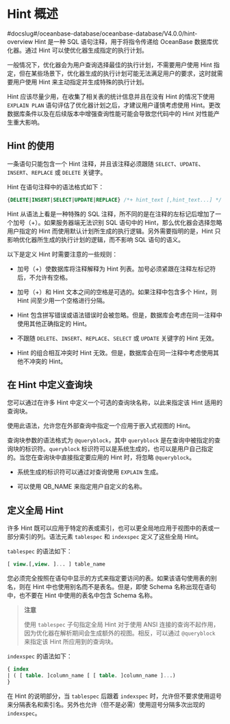 Hint 概述 
============================
#docslug#/oceanbase-database/oceanbase-database/V4.0.0/hint-overview
Hint 是一种 SQL 语句注释，用于将指令传递给 OceanBase 数据库优化器。通过 Hint 可以使优化器生成指定的执行计划。

一般情况下，优化器会为用户查询选择最佳的执行计划，不需要用户使用 Hint 指定，但在某些场景下，优化器生成的执行计划可能无法满足用户的要求，这时就需要用户使用 Hint 来主动指定并生成特殊的执行计划。

Hint 应该尽量少用，在收集了相关表的统计信息并且在没有 Hint 的情况下使用 `EXPLAIN PLAN` 语句评估了优化器计划之后，才建议用户谨慎考虑使用 Hint。更改数据库条件以及在后续版本中增强查询性能可能会导致您代码中的 Hint 对性能产生重大影响。

Hint 的使用 
--------------------

一条语句只能包含一个 Hint 注释，并且该注释必须跟随 `SELECT`、`UPDATE`、`INSERT`、`REPLACE` 或 `DELETE` 关键字。

Hint 在语句注释中的语法格式如下：

```sql
{DELETE|INSERT|SELECT|UPDATE|REPLACE} /*+ hint_text [,hint_text...] */
```



Hint 从语法上看是一种特殊的 SQL 注释，所不同的是在注释的左标记后增加了一个加号（+）。如果服务器端无法识别 SQL 语句中的 Hint，那么优化器会选择忽略用户指定的 Hint 而使用默认计划所生成的执行逻辑。另外需要指明的是，Hint 只影响优化器所生成的执行计划的逻辑，而不影响 SQL 语句的语义。

以下是定义 Hint 时需要注意的一些规则：

* 加号（+）使数据库将注释解释为 Hint 列表。加号必须紧跟在注释左标记符后，不允许有空格。

  

* 加号（+）和 Hint 文本之间的空格是可选的。如果注释中包含多个 Hint，则 Hint 间至少用一个空格进行分隔。

  

* Hint 包含拼写错误或语法错误时会被忽略。但是，数据库会考虑在同一注释中使用其他正确指定的 Hint。

  

* 不跟随 `DELETE`、`INSERT`、`REPLACE`、`SELECT` 或 `UPDATE` 关键字的 Hint 无效。

  

* Hint 的组合相互冲突时 Hint 无效。但是，数据库会在同一注释中考虑使用其他不冲突的 Hint。

  




在 Hint 中定义查询块 
-------------------------

您可以通过在许多 Hint 中定义一个可选的查询块名称，以此来指定该 Hint 适用的查询块。

使用此语法，允许您在外部查询中指定一个应用于嵌入式视图的 Hint。

查询块参数的语法格式为 `@queryblock`，其中 `queryblock` 是在查询中被指定的查询块的标识符。`queryblock` 标识符可以是系统生成的，也可以是用户自己指定的。当您在查询块中直接指定要应用的 Hint 时，将忽略 `@queryblock`。

* 系统生成的标识符可以通过对查询使用 `EXPLAIN` 生成。

  

* 可以使用 QB_NAME 来指定用户自定义的名称。

  




定义全局 Hint 
---------------------

许多 Hint 既可以应用于特定的表或索引，也可以更全局地应用于视图中的表或一部分索引的列。语法元素 `tablespec` 和 `indexspec` 定义了这些全局 Hint。

`tablespec` 的语法如下：

```sql
[ view.[,view. ]... ] table_name
```



您必须完全按照在语句中显示的方式来指定要访问的表。如果该语句使用表的别名，则在 Hint 中也使用别名而不是表名。但是，即使 Schema 名称出现在语句中，也不要在 Hint 中使用的表名中包含 Schema 名称。
>**注意**
>
>使用 `tablespec` 子句指定全局 Hint 对于使用 ANSI 连接的查询不起作用，因为优化器在解析期间会生成额外的视图。相反，可以通过 `@queryblock` 来指定该 Hint 所应用到的查询块。

`indexspec` 的语法如下：

```sql
{ index
| ( [ table. ]column_name [ [ table. ]column_name ]...)
}
```



在 Hint 的说明部分，当 `tablespec` 后跟着 `indexspec` 时，允许但不要求使用逗号来分隔表名和索引名。另外也允许（但不是必需）使用逗号分隔多次出现的 `indexspec`。
